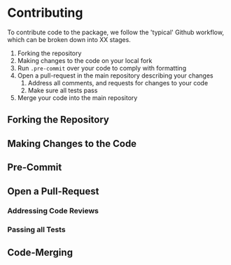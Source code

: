 # Contributing

To contribute code to the package, we follow the 'typical' Github workflow, which can be broken down into XX stages.

1. Forking the repository
2. Making changes to the code on your local fork
3. Run `.pre-commit` over your code to comply with formatting
4. Open a pull-request in the main repository describing your changes
    1. Address all comments, and requests for changes to your code
    2. Make sure all tests pass
5. Merge your code into the main repository

## Forking the Repository


## Making Changes to the Code


## Pre-Commit


## Open a Pull-Request


### Addressing Code Reviews



### Passing all Tests


## Code-Merging
